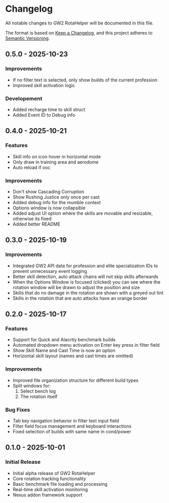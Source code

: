 # Changelog

All notable changes to GW2 RotaHelper will be documented in this file.

The format is based on [Keep a Changelog](https://keepachangelog.com/en/1.0.0/),
and this project adheres to [Semantic Versioning](https://semver.org/spec/v2.0.0.html).

## 0.5.0 - 2025-10-23

### Improvements

- If no filter text is selected, only show builds of the current profession
- Improved skill activation logic

### Developement

- Added recharge time to skill struct
- Added Event ID to Debug info

## 0.4.0 - 2025-10-21

### Features

- Skill info on icon hover in horizontal mode
- Only draw in training area and aerodome
- Auto reload if ooc

### Improvements

- Don't show Cascading Corruption
- Show Rushing Justice only once per cast
- Added debug info for the mumble context
- Options window is now collapsible
- Added adjust UI option where the skills are movable and resizable, otherwise its fixed
- Added better README

## 0.3.0 - 2025-10-19

### Improvements

- Integrated GW2 API data for profession and elite specialization IDs to prevent unnecessary event logging
- Better skill detection, auto attack chains will not skip skills afterwards
- When the Options Window is focused (clicked) you can see where the rotation window will be drawn to adjust the position and size
- Skills that do no damage in the rotation are shown with a greyed out tint
- Skills in the rotation that are auto attacks have an orange border

## 0.2.0 - 2025-10-17

### Features

- Support for Quick and Alacrity benchmark builds
- Automated dropdown menu activation on Enter key press in filter field
- Show Skill Name and Cast Time is now an option
- Horizontal skill layout (names and cast times are omitted)

### Improvements

- Improved file organization structure for different build types
- Split windows for:
  1. Select bench log
  2. The rotation itself

### Bug Fixes

- Tab key navigation behavior in filter text input field
- Filter field focus management and keyboard interactions
- Fixed selection of builds with same name in cond/power

## 0.1.0 - 2025-10-01

### Initial Release

- Initial alpha release of GW2 RotaHelper
- Core rotation tracking functionality
- Basic benchmark file loading and processing
- Real-time skill activation monitoring
- Nexus addon framework support
